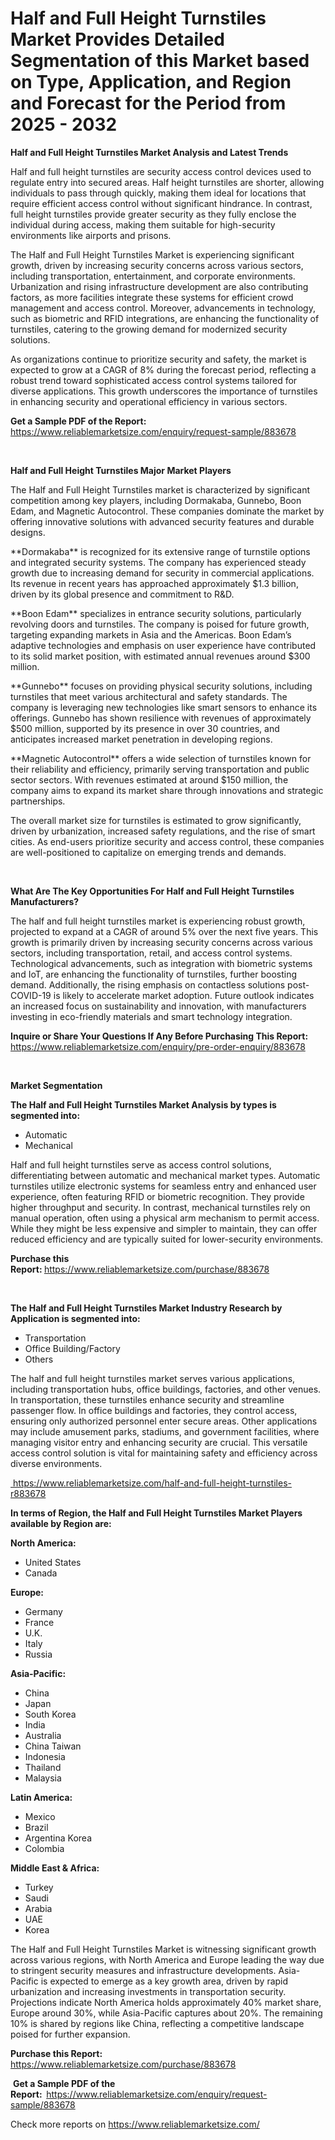 <p><h1>Half and Full Height Turnstiles Market Provides Detailed Segmentation of this Market based on Type, Application, and Region and Forecast for the Period from 2025 - 2032</h1></p><p><strong>Half and Full Height Turnstiles Market Analysis and Latest Trends</strong></p>
<p><p>Half and full height turnstiles are security access control devices used to regulate entry into secured areas. Half height turnstiles are shorter, allowing individuals to pass through quickly, making them ideal for locations that require efficient access control without significant hindrance. In contrast, full height turnstiles provide greater security as they fully enclose the individual during access, making them suitable for high-security environments like airports and prisons.</p><p>The Half and Full Height Turnstiles Market is experiencing significant growth, driven by increasing security concerns across various sectors, including transportation, entertainment, and corporate environments. Urbanization and rising infrastructure development are also contributing factors, as more facilities integrate these systems for efficient crowd management and access control. Moreover, advancements in technology, such as biometric and RFID integrations, are enhancing the functionality of turnstiles, catering to the growing demand for modernized security solutions. </p><p>As organizations continue to prioritize security and safety, the market is expected to grow at a CAGR of 8% during the forecast period, reflecting a robust trend toward sophisticated access control systems tailored for diverse applications. This growth underscores the importance of turnstiles in enhancing security and operational efficiency in various sectors.</p></p>
<p><strong>Get a Sample PDF of the Report:&nbsp;</strong> <a href="https://www.reliablemarketsize.com/enquiry/request-sample/883678?utm_campaign=2313&utm_medium=2&utm_source=Github&utm_content=ia&utm_term=24022025&utm_id=half-and-full-height-turnstiles">https://www.reliablemarketsize.com/enquiry/request-sample/883678</a></p>
<p>&nbsp;</p>
<p><strong>Half and Full Height Turnstiles Major Market Players</strong></p>
<p><p>The Half and Full Height Turnstiles market is characterized by significant competition among key players, including Dormakaba, Gunnebo, Boon Edam, and Magnetic Autocontrol. These companies dominate the market by offering innovative solutions with advanced security features and durable designs.</p><p>**Dormakaba** is recognized for its extensive range of turnstile options and integrated security systems. The company has experienced steady growth due to increasing demand for security in commercial applications. Its revenue in recent years has approached approximately $1.3 billion, driven by its global presence and commitment to R&D.</p><p>**Boon Edam** specializes in entrance security solutions, particularly revolving doors and turnstiles. The company is poised for future growth, targeting expanding markets in Asia and the Americas. Boon Edam’s adaptive technologies and emphasis on user experience have contributed to its solid market position, with estimated annual revenues around $300 million.</p><p>**Gunnebo** focuses on providing physical security solutions, including turnstiles that meet various architectural and safety standards. The company is leveraging new technologies like smart sensors to enhance its offerings. Gunnebo has shown resilience with revenues of approximately $500 million, supported by its presence in over 30 countries, and anticipates increased market penetration in developing regions.</p><p>**Magnetic Autocontrol** offers a wide selection of turnstiles known for their reliability and efficiency, primarily serving transportation and public sector sectors. With revenues estimated at around $150 million, the company aims to expand its market share through innovations and strategic partnerships.</p><p>The overall market size for turnstiles is estimated to grow significantly, driven by urbanization, increased safety regulations, and the rise of smart cities. As end-users prioritize security and access control, these companies are well-positioned to capitalize on emerging trends and demands.</p></p>
<p>&nbsp;</p>
<p><strong>What Are The Key Opportunities For Half and Full Height Turnstiles Manufacturers?</strong></p>
<p><p>The half and full height turnstiles market is experiencing robust growth, projected to expand at a CAGR of around 5% over the next five years. This growth is primarily driven by increasing security concerns across various sectors, including transportation, retail, and access control systems. Technological advancements, such as integration with biometric systems and IoT, are enhancing the functionality of turnstiles, further boosting demand. Additionally, the rising emphasis on contactless solutions post-COVID-19 is likely to accelerate market adoption. Future outlook indicates an increased focus on sustainability and innovation, with manufacturers investing in eco-friendly materials and smart technology integration.</p></p>
<p><strong>Inquire or Share Your Questions If Any Before Purchasing This Report:</strong> <a href="https://www.reliablemarketsize.com/enquiry/pre-order-enquiry/883678?utm_campaign=2313&utm_medium=2&utm_source=Github&utm_content=ia&utm_term=24022025&utm_id=half-and-full-height-turnstiles">https://www.reliablemarketsize.com/enquiry/pre-order-enquiry/883678</a></p>
<p>&nbsp;</p>
<p><strong>Market Segmentation</strong></p>
<p><strong>The Half and Full Height Turnstiles Market Analysis by types is segmented into:</strong></p>
<p><ul><li>Automatic</li><li>Mechanical</li></ul></p>
<p><p>Half and full height turnstiles serve as access control solutions, differentiating between automatic and mechanical market types. Automatic turnstiles utilize electronic systems for seamless entry and enhanced user experience, often featuring RFID or biometric recognition. They provide higher throughput and security. In contrast, mechanical turnstiles rely on manual operation, often using a physical arm mechanism to permit access. While they might be less expensive and simpler to maintain, they can offer reduced efficiency and are typically suited for lower-security environments.</p></p>
<p><strong>Purchase this Report:&nbsp;</strong><a href="https://www.reliablemarketsize.com/purchase/883678?utm_campaign=2313&utm_medium=2&utm_source=Github&utm_content=ia&utm_term=24022025&utm_id=half-and-full-height-turnstiles">https://www.reliablemarketsize.com/purchase/883678</a></p>
<p>&nbsp;</p>
<p><strong>The Half and Full Height Turnstiles Market Industry Research by Application is segmented into:</strong></p>
<p><ul><li>Transportation</li><li>Office Building/Factory</li><li>Others</li></ul></p>
<p><p>The half and full height turnstiles market serves various applications, including transportation hubs, office buildings, factories, and other venues. In transportation, these turnstiles enhance security and streamline passenger flow. In office buildings and factories, they control access, ensuring only authorized personnel enter secure areas. Other applications may include amusement parks, stadiums, and government facilities, where managing visitor entry and enhancing security are crucial. This versatile access control solution is vital for maintaining safety and efficiency across diverse environments.</p></p>
<p><a href="https://www.reliablemarketsize.com/half-and-full-height-turnstiles-r883678?utm_campaign=2313&utm_medium=2&utm_source=Github&utm_content=ia&utm_term=24022025&utm_id=half-and-full-height-turnstiles">&nbsp;https://www.reliablemarketsize.com/half-and-full-height-turnstiles-r883678</a></p>
<p><strong>In terms of Region, the Half and Full Height Turnstiles Market Players available by Region are:</strong></p>
<p>
    <p> <strong> North America: </strong>
        <ul>
            <li>United States</li>
            <li>Canada</li>
        </ul>
        </p> 
    <p> <strong> Europe: </strong>
        <ul>
            <li>Germany</li>
            <li>France</li>
            <li>U.K.</li>
            <li>Italy</li>
            <li>Russia</li>
        </ul>
        </p> 
    <p> <strong> Asia-Pacific: </strong>
        <ul>
            <li>China</li>
            <li>Japan</li>
            <li>South Korea</li>
            <li>India</li>
            <li>Australia</li>
            <li>China Taiwan</li>
            <li>Indonesia</li>
            <li>Thailand</li>
            <li>Malaysia</li>
        </ul>
        </p> 
    <p> <strong> Latin America: </strong>
        <ul>
            <li>Mexico</li>
            <li>Brazil</li>
            <li>Argentina Korea</li>
            <li>Colombia</li>
        </ul>
        </p> 
    <p> <strong> Middle East & Africa: </strong>
        <ul>
            <li>Turkey</li>
            <li>Saudi</li>
            <li>Arabia</li>
            <li>UAE</li>
            <li>Korea</li>
        </ul>
    </p>
    </p>
<p><p>The Half and Full Height Turnstiles Market is witnessing significant growth across various regions, with North America and Europe leading the way due to stringent security measures and infrastructure developments. Asia-Pacific is expected to emerge as a key growth area, driven by rapid urbanization and increasing investments in transportation security. Projections indicate North America holds approximately 40% market share, Europe around 30%, while Asia-Pacific captures about 20%. The remaining 10% is shared by regions like China, reflecting a competitive landscape poised for further expansion.</p></p>
<p><strong>Purchase this Report: </strong><a href="https://www.reliablemarketsize.com/purchase/883678?utm_campaign=2313&utm_medium=2&utm_source=Github&utm_content=ia&utm_term=24022025&utm_id=half-and-full-height-turnstiles">https://www.reliablemarketsize.com/purchase/883678</a></p>
<p>&nbsp;<strong>Get a Sample PDF of the Report:&nbsp;&nbsp;</strong><a href="https://www.reliablemarketsize.com/enquiry/request-sample/883678?utm_campaign=2313&utm_medium=2&utm_source=Github&utm_content=ia&utm_term=24022025&utm_id=half-and-full-height-turnstiles">https://www.reliablemarketsize.com/enquiry/request-sample/883678</a></p>
<p><strong></strong></p>
<p>Check more reports on <a href="https://www.reliablemarketsize.com/?utm_campaign=2313&utm_medium=2&utm_source=Github&utm_content=ia&utm_term=24022025&utm_id=half-and-full-height-turnstiles">https://www.reliablemarketsize.com/</a></p>